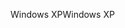 <span data-ttu-id="01c3f-101">Windows XP</span><span class="sxs-lookup"><span data-stu-id="01c3f-101">Windows XP</span></span>